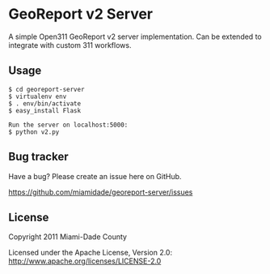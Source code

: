 GeoReport v2 Server
===================

A simple Open311 GeoReport v2 server implementation.  Can be extended to integrate with custom 311 workflows.


Usage
-----
```$ git clone http://github.com/miamidade/georeport-server.git
$ cd georeport-server
$ virtualenv env
$ . env/bin/activate
$ easy_install Flask
```

```
Run the server on localhost:5000:
$ python v2.py
```


Bug tracker
-----------

Have a bug? Please create an issue here on GitHub.

https://github.com/miamidade/georeport-server/issues


License
-------

Copyright 2011 Miami-Dade County

Licensed under the Apache License, Version 2.0: http://www.apache.org/licenses/LICENSE-2.0
